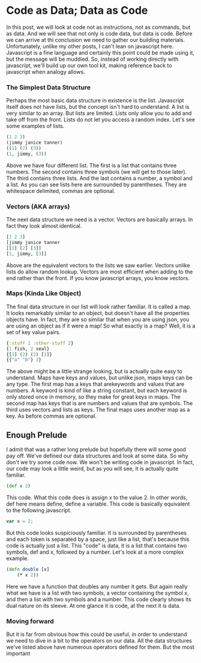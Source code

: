 # Code as Data; Data as Code

In this post, we will look at code not as instructions, not as commands, but as data. And we will see that not only is code data, but data is code. Before we can arrive at thi conclusion we need to gather our building materials. Unfortunately, unlike my other posts, I can't lean on javascript here. Javascript is a fine language and certainly this point could be made using it, but the message will be muddied. So, instead of working directly with javascript, we'll build up our own tool kit, making reference back to javascript when analogy allows.

### The Simplest Data Structure

Perhaps the most basic data structure in existence is the list. Javascript itself does not have lists, but the concept isn't hard to understand. A list is very similar to an array. But lists are limited. Lists only allow you to add and take off from the front. Lists do not let you access a random index. Let's see some examples of lists.
```clojure
(1 2 3)
(jimmy janice tanner)
((1) (2) (3))
(1, jimmy, (3))
```

Above we have four different list. The first is a list that contains three numbers. The second contains three symbols (we will get to those later). The third contains three lists. And the last contains a number, a symbol and a list. As you can see lists here are surrounded by parentheses. They are whitespace delimited, commas are optional.


### Vectors (AKA arrays)

The next data structure we need is a vector. Vectors are basically arrays. In fact they look almost identical.

```clojure
[1 2 3]
[jimmy janice tanner
[[1] [2] [3]]
[1, jimmy, [3]]
```

Above are the equivalent vectors to the lists we saw earlier. Vectors unlike lists do allow random lookup. Vectors are most efficient when adding to the end rather than the front. If you know javascript arrays, you know vectors.

### Maps (Kinda Like Object)

The final data structure in our list will look rather familiar. It is called a map. It looks remarkably similar to an object, but doesn't have all the properties objects have. In fact, they are so similar that when you are using json, you are using an object as if it were a map! So what exactly is a map? Well, it is a set of key value pairs.

```clojure
{:stuff 1 :other-stuff 2}
{1 fish, 2 seal}
{[1] (2) (2) [1]}
{{"a" "b"} 3}
```

The above might be a little strange looking, but is actually quite easy to understand. Maps have keys and values, but unlike json, maps keys can be any type. The first map has a keys that arekeywords and values that are numbers. A keyword is kind of like a string constant, but each keyword is only stored once in memory, so they make for great keys in maps. The second map has keys that is are numbers and values that are symbols. The third uses vectors and lists as keys. The final maps uses another map as a key. As before commas are optional.

## Enough Prelude

I admit that was a rather long prelude but hopefully there will some good pay off. We've defined our data structures and look at some data. So why don't we try some code now. We won't be writing code in javascript. In fact, our code may look a little weird, but as you will see, it is actually quite familiar.

```clojure
(def x 2)
```

This code. What this code does is assign x to the value 2. In other words, def here means define, define a variable. This code is basically equivalent to the following javascript.

```javascript
var x = 2;
```

But this code looks suspiciously familiar. It is surrounded by parentheses and each token is separated by a space, just like a list, that's because this code is actually just a list. This "code" is data, it is a list that contains two symbols, def and x, followed by a number. Let's look at a more complex example.

```clojure
(defn double [x]
	(* x 2))
```

Here we have a function that doubles any number it gets. But again really what we have is a list with two symbols, a vector containing the symbol x, and then a list with two symbols and a number. This code clearly shows its dual nature on its sleeve. At one glance it is code, at the next it is data.

### Moving forward

But it is far from obvious how this could be useful, in order to understand we need to dive in a bit to the operators on our data. All the data structures we've listed above have numerous operators defined for them. But the most important